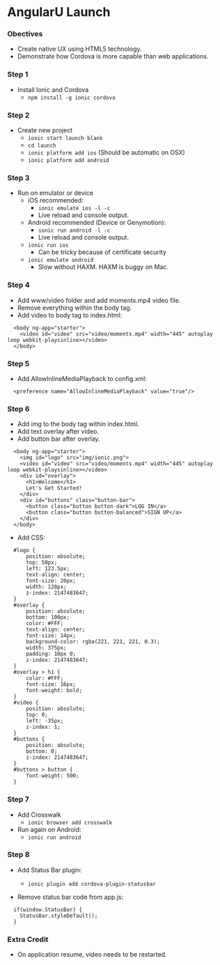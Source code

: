 # AngularU Launch

### Obectives

* Create native UX using HTML5 technology.
* Demonstrate how Cordova is more capable than web applications.

### Step 1

* Install Ionic and Cordova
    * ``npm install -g ionic cordova``

### Step 2

* Create new project
    * ``ionic start launch blank``
    * ``cd launch``
    * ``ionic platform add ios`` (Should be automatic on OSX)
    * ``ionic platform add android``

### Step 3

* Run on emulator or device
    * iOS recommended:
        * ``ionic emulate ios -l -c``
        * Live reload and console output.
    * Android recommended (Device or Genymotion):
        * ``ionic run android -l -c``
        * Live reload and console output.
    * ``ionic run ios``
        * Can be tricky because of certificate security
    * ``ionic emulate android``
        * Slow without HAXM. HAXM is buggy on Mac.

### Step 4

* Add www/video folder and add moments.mp4 video file.
* Remove everything within the body tag.
* Add video to body tag to index.html:
```
  <body ng-app="starter">
    <video id="video" src="video/moments.mp4" width="445" autoplay loop webkit-playsinline></video>
  </body>
```

### Step 5

* Add AllowInlineMediaPlayback to config.xml:
```
  <preference name="AllowInlineMediaPlayback" value="true"/>
```

### Step 6

* Add img to the body tag within index.html.
* Add text overlay after video.
* Add button bar after overlay.
```
  <body ng-app="starter">
    <img id="logo" src="img/ionic.png">
    <video id="video" src="video/moments.mp4" width="445" autoplay loop webkit-playsinline></video>
    <div id="overlay">
      <h1>Welcome</h1>
      Let's Get Started!
    </div>
    <div id="buttons" class="button-bar">
      <button class="button button-dark">LOG IN</a>
      <button class="button button-balanced">SIGN UP</a>
    </div>
  </body>
```

* Add CSS:
```
  #logo {
      position: absolute;
      top: 50px;
      left: 123.5px;
      text-align: center;
      font-size: 20px;
      width: 128px;
      z-index: 2147483647;
  }
  #overlay {
      position: absolute;
      bottom: 100px;
      color: #FFF;
      text-align: center;
      font-size: 14px;
      background-color: rgba(221, 221, 221, 0.3);
      width: 375px;
      padding: 10px 0;
      z-index: 2147483647;
  }
  #overlay > h1 {
      color: #FFF;
      font-size: 16px;
      font-weight: bold;
  }
  #video {
      position: absolute;
      top: 0;
      left: -35px;
      z-index: 1;
  }
  #buttons {
      position: absolute;
      bottom: 0;
      z-index: 2147483647;
  }
  #buttons > button {
      font-weight: 500;
  }
```

### Step 7

* Add Crosswalk
    * ``ionic browser add crosswalk``
* Run again on Android:
    * ``ionic run android``

### Step 8

* Add Status Bar plugin:
    * ``ionic plugin add cordova-plugin-statusbar``

* Remove status bar code from app.js:
```
  if(window.StatusBar) {
    StatusBar.styleDefault();
  }
```

### Extra Credit

* On application resume, video needs to be restarted.
